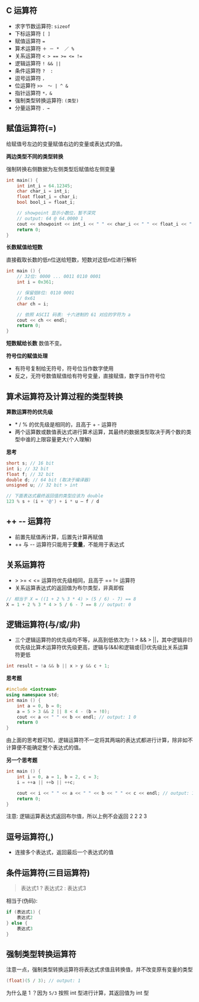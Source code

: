 ## C 运算符

- 求字节数运算符:  `sizeof`
- 下标运算符 `[ ]`
- 赋值运算符 `=`
- 算术运算符 `＋ － *  ／ %`
- 关系运算符 `< > == >= <= !=`
- 逻辑运算符 `! && ||`
- 条件运算符 `?  :`
- 逗号运算符 `，`
- 位运算符 `>>  ～ | ^ &`
- 指针运算符 `*，&`
- 强制类型转换运算符:  `(类型)`
- 分量运算符 `．→`

## 赋值运算符(=)

给赋值号左边的变量赋值右边的变量或表达式的值。

**两边类型不同的类型转换**

强制转换右侧数据为左侧类型后赋值给左侧变量

```c++
int main() {
    int int_i = 64.12345;
    char char_i = int_i;
    float float_i = char_i;
    bool bool_i = float_i;

    // showpoint 显示小数位，暂不深究
    // output: 64 @ 64.0000 1
    cout << showpoint << int_i << " " << char_i << " " << float_i << " " << bool_i << endl;
    return 0;
}
```

**长数赋值给短数**

直接截取长数的低n位送给短数，短数对这低n位进行解析

```c++
int main () {
    // 32位: 0000 ... 0011 0110 0001
    int i = 0x361;

    // 保留低8位: 0110 0001
    // 0x61
    char ch = i;

    // 依照 ASCII 码表: 十六进制的 61 对应的字符为 a
    cout << ch << endl;
    return 0;
}
```

**短数赋给长数** 数值不变。

**符号位的赋值处理**

  - 有符号复制给无符号，符号位当作数字使用
  - 反之，无符号数值赋值给有符号变量，直接赋值，数字当作符号位

## 算术运算符及计算过程的类型转换

**算数运算符的优先级**

  - \* / % 的优先级是相同的，且高于 + - 运算符
  - 两个运算数或数值表达式进行算术运算，其最终的数据类型取决于两个数的类型中谁的上限容量更大(个人理解)

**思考**

```c++
short s; // 16 bit
int i; // 32 bit
float f; // 32 bit
double d; // 64 bit (取决于编译器)
unsigned u; // 32 bit > int

// 下面表达式最终返回值的类型应该为 double
123 % s + (i + '@') + i * u – f / d
```

## ++ -- 运算符

- 前置先赋值再计算，后置先计算再赋值
- ++ 与 -- 运算符只能用于**变量**，不能用于表达式

## 关系运算符

- \> \>= < <= 运算符优先级相同，且高于 == != 运算符
- 关系运算表达式的返回值为布尔类型，非真即假

```c++
// 相当于 X = ((1 + 2 % 3 * 4) > (5 / 6) - 7) == 8
X = 1 + 2 % 3 * 4 > 5 / 6 - 7 == 8 // output: 0
```

## 逻辑运算符(与/或/非)

- 三个逻辑运算符的优先级均不等，从高到低依次为: ! > && > ||，其中逻辑非(!)优先级比算术运算符优先级更高，逻辑与(&&)和逻辑或(||)优先级比关系运算符更低

```c++
int result = !a && b || x > y && c + 1;
```

**思考题**

```c++
#include <iostream>
using namespace std;
int main () {
    int a = 0, b = 0;
    a = 5 > 3 && 2 || 8 < 4 - (b = !0);
    cout << a << " " << b << endl; // output: 1 0
    return 0
}
```

由上面的思考题可知，逻辑运算符不一定将其两端的表达式都进行计算，除非如不计算便不能确定整个表达式的值。

**另一个思考题**

```c++
int main () {
    int i = 0, a = 1, b = 2, c = 3;
    i = ++a || ++b || ++c;

    cout << i << " " << a << " " << b << " " << c << endl; // output: 1 2 2 3
    return 0;
}
```

注意: 逻辑运算表达式返回布尔值，所以上例不会返回 2 2 2 3

## 逗号运算符(,)

- 连接多个表达式，返回最后一个表达式的值

## 条件运算符(三目运算符)

> 表达式1 ? 表达式2 : 表达式3

相当于(伪码):

```c++
if (表达式1) {
    表达式2
} else {
    表达式3
}
```

## 强制类型转换运算符

注意一点，强制类型转换运算符将表达式求值且转换值，并不改变原有变量的类型

```c++
(float)(5 / 3); // output: 1
```

为什么是 1 ？因为 `5/3` 按照 int 型进行计算，其返回值为 int 型

